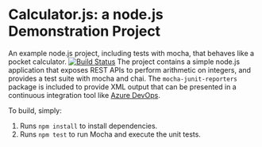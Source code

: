 Calculator.js: a node.js Demonstration Project
==============================================
An example node.js project, including tests with mocha, that behaves like
a pocket calculator.
[![Build Status](https://jruiz1063.visualstudio.com/az-400-ejercicio5-Calculator/_apis/build/status/juanruiz1063.calculator?branchName=master)](https://jruiz1063.visualstudio.com/az-400-ejercicio5-Calculator/_build/latest?definitionId=16&branchName=master)
The project contains a simple node.js application that exposes REST APIs
to perform arithmetic on integers, and provides a test suite with mocha
and chai.  The `mocha-junit-reporters` package is included to provide XML
output that can be presented in a continuous integration tool like
[Azure DevOps](https://azure.com/devops).

To build, simply:

1. Runs `npm install` to install dependencies.
2. Runs `npm test` to run Mocha and execute the unit tests.

